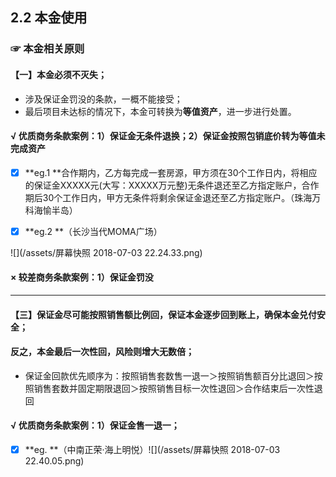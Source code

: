 ## 2.2 本金使用

### ☞ 本金相关原则

#### 【一】本金必须不灭失；

* 涉及保证金罚没的条款，一概不能接受；
* 最后项目未达标的情况下，本金可转换为**等值资产**，进一步进行处置。

#### **√  优质商务条款案例：1）保证金无条件退换；2）保证金按照包销底价转为等值未完成资产**

* [x] **eg.1 **合作期内，乙方每完成一套房源，甲方须在30个工作日内，将相应的保证金XXXXX元\(大写：XXXXX万元整\)无条件退还至乙方指定账户，合作期后30个工作日内，甲方无条件将剩余保证金退还至乙方指定账户。（珠海万科海愉半岛）

* [x] **eg.2 **（长沙当代MOMA广场）

![](/assets/屏幕快照 2018-07-03 22.24.33.png)

#### **×  较差商务条款案例：1）保证金罚没**

---

#### 【三】保证金尽可能按照销售额比例回，保证本金逐步回到账上，确保本金兑付安全；

#### 反之，本金最后一次性回，风险则增大无数倍；

* 保证金回款优先顺序为：按照销售套数售一退一＞按照销售额百分比退回＞按照销售套数并固定期限退回＞按照销售目标一次性退回＞合作结束后一次性退回

#### **√  优质商务条款案例：1）保证金售一退一；**

* [x] **eg. **（中南正荣·海上明悦）![](/assets/屏幕快照 2018-07-03 22.40.05.png)

